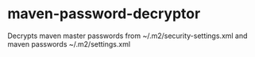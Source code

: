 # maven-password-decryptor
Decrypts maven master passwords from ~/.m2/security-settings.xml and maven passwords ~/.m2/settings.xml
